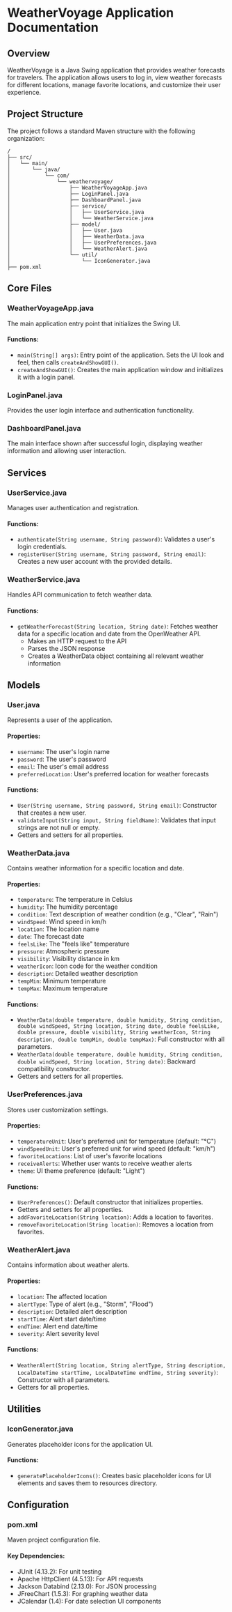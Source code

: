 # WeatherVoyage Application Documentation

## Overview

WeatherVoyage is a Java Swing application that provides weather forecasts for travelers. The application allows users to log in, view weather forecasts for different locations, manage favorite locations, and customize their user experience.

## Project Structure

The project follows a standard Maven structure with the following organization:

```
/
├── src/
│   └── main/
│       └── java/
│           └── com/
│               └── weathervoyage/
│                   ├── WeatherVoyageApp.java
│                   ├── LoginPanel.java
│                   ├── DashboardPanel.java
│                   ├── service/
│                   │   ├── UserService.java
│                   │   └── WeatherService.java
│                   ├── model/
│                   │   ├── User.java
│                   │   ├── WeatherData.java
│                   │   ├── UserPreferences.java
│                   │   └── WeatherAlert.java
│                   └── util/
│                       └── IconGenerator.java
├── pom.xml
```

## Core Files

### WeatherVoyageApp.java

The main application entry point that initializes the Swing UI.

#### Functions:

- `main(String[] args)`: Entry point of the application. Sets the UI look and feel, then calls `createAndShowGUI()`.
- `createAndShowGUI()`: Creates the main application window and initializes it with a login panel.

### LoginPanel.java

Provides the user login interface and authentication functionality.

### DashboardPanel.java

The main interface shown after successful login, displaying weather information and allowing user interaction.

## Services

### UserService.java

Manages user authentication and registration.

#### Functions:

- `authenticate(String username, String password)`: Validates a user's login credentials.
- `registerUser(String username, String password, String email)`: Creates a new user account with the provided details.

### WeatherService.java

Handles API communication to fetch weather data.

#### Functions:

- `getWeatherForecast(String location, String date)`: Fetches weather data for a specific location and date from the OpenWeather API.
  - Makes an HTTP request to the API
  - Parses the JSON response
  - Creates a WeatherData object containing all relevant weather information

## Models

### User.java

Represents a user of the application.

#### Properties:

- `username`: The user's login name
- `password`: The user's password
- `email`: The user's email address
- `preferredLocation`: User's preferred location for weather forecasts

#### Functions:

- `User(String username, String password, String email)`: Constructor that creates a new user.
- `validateInput(String input, String fieldName)`: Validates that input strings are not null or empty.
- Getters and setters for all properties.

### WeatherData.java

Contains weather information for a specific location and date.

#### Properties:

- `temperature`: The temperature in Celsius
- `humidity`: The humidity percentage
- `condition`: Text description of weather condition (e.g., "Clear", "Rain")
- `windSpeed`: Wind speed in km/h
- `location`: The location name
- `date`: The forecast date
- `feelsLike`: The "feels like" temperature
- `pressure`: Atmospheric pressure
- `visibility`: Visibility distance in km
- `weatherIcon`: Icon code for the weather condition
- `description`: Detailed weather description
- `tempMin`: Minimum temperature
- `tempMax`: Maximum temperature

#### Functions:

- `WeatherData(double temperature, double humidity, String condition, double windSpeed, String location, String date, double feelsLike, double pressure, double visibility, String weatherIcon, String description, double tempMin, double tempMax)`: Full constructor with all parameters.
- `WeatherData(double temperature, double humidity, String condition, double windSpeed, String location, String date)`: Backward compatibility constructor.
- Getters and setters for all properties.

### UserPreferences.java

Stores user customization settings.

#### Properties:

- `temperatureUnit`: User's preferred unit for temperature (default: "°C")
- `windSpeedUnit`: User's preferred unit for wind speed (default: "km/h")
- `favoriteLocations`: List of user's favorite locations
- `receiveAlerts`: Whether user wants to receive weather alerts
- `theme`: UI theme preference (default: "Light")

#### Functions:

- `UserPreferences()`: Default constructor that initializes properties.
- Getters and setters for all properties.
- `addFavoriteLocation(String location)`: Adds a location to favorites.
- `removeFavoriteLocation(String location)`: Removes a location from favorites.

### WeatherAlert.java

Contains information about weather alerts.

#### Properties:

- `location`: The affected location
- `alertType`: Type of alert (e.g., "Storm", "Flood")
- `description`: Detailed alert description
- `startTime`: Alert start date/time
- `endTime`: Alert end date/time
- `severity`: Alert severity level

#### Functions:

- `WeatherAlert(String location, String alertType, String description, LocalDateTime startTime, LocalDateTime endTime, String severity)`: Constructor with all parameters.
- Getters for all properties.

## Utilities

### IconGenerator.java

Generates placeholder icons for the application UI.

#### Functions:

- `generatePlaceholderIcons()`: Creates basic placeholder icons for UI elements and saves them to resources directory.

## Configuration

### pom.xml

Maven project configuration file.

#### Key Dependencies:

- JUnit (4.13.2): For unit testing
- Apache HttpClient (4.5.13): For API requests
- Jackson Databind (2.13.0): For JSON processing
- JFreeChart (1.5.3): For graphing weather data
- JCalendar (1.4): For date selection UI components